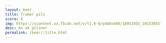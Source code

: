 ```yaml
---
layout: beer
title: Trumer pils
score: 6
img: https://scontent.xx.fbcdn.net/v/t1.0-0/p480x480/10953955_10153055770883745_7624310153191779880_n.jpg?oh=521a27ded5c54d3e5742fa11415c464e&oe=58C8245C
desc: An ok pilsner
permalink: /beer/:title.html
---
```

